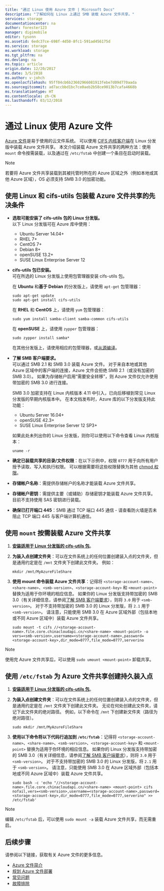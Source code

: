 ```yaml
---
title: "通过 Linux 使用 Azure 文件 | Microsoft Docs"
description: "了解如何在 Linux 上通过 SMB 装载 Azure 文件共享。"
services: storage
documentationcenter: na
author: forester123
manager: digimobile
editor: tysonn
ms.assetid: 6edc37ce-698f-4d50-8fc1-591ad456175d
ms.service: storage
ms.workload: storage
ms.tgt_pltfrm: na
ms.devlang: na
ms.topic: article
origin.date: 12/20/2017
ms.date: 3/5/2018
ms.author: v-johch
ms.openlocfilehash: 95ff04cb6b23602966081913febe7d09d770aada
ms.sourcegitcommit: ad7accbbd1bc7ce0aeb2b58ce9013b7cafa4668b
ms.translationtype: HT
ms.contentlocale: zh-CN
ms.lasthandoff: 03/12/2018
---
```

# <a name="use-azure-files-with-linux"></a>通过 Linux 使用 Azure 文件
[Azure 文件](storage-files-introduction.md)是易于使用的云文件系统。 可以使用 [CIFS 内核客户端](https://wiki.samba.org/index.php/LinuxCIFS)在 Linux 分发版中装载 Azure 文件共享。 本文介绍装载 Azure 文件共享的两种方法：使用 `mount` 命令按需装载，以及通过在 `/etc/fstab` 中创建一个条目在启动时装载。

> [!NOTE]  
> 若要将 Azure 文件共享装载到其被托管时所在的 Azure 区域之外（例如本地或其他 Azure 区域），OS 必须支持 SMB 3.0 的加密功能。

## <a name="prerequisites-for-mounting-an-azure-file-share-with-linux-and-the-cifs-utils-package"></a>使用 Linux 和 cifs-utils 包装载 Azure 文件共享的先决条件
* **选取可能安装了 cifs-utils 包的 Linux 分发版。**  
    以下 Linux 分发版可在 Azure 库中使用：

    * Ubuntu Server 14.04+
    * RHEL 7+
    * CentOS 7+
    * Debian 8+
    * openSUSE 13.2+
    * SUSE Linux Enterprise Server 12

* <a id="install-cifs-utils"></a>**cifs-utils 包已安装。**  
    可在所选的 Linux 分发版上使用包管理器安装 cifs-utils 包。 

    在 **Ubuntu** 和**基于 Debian** 的分发版上，请使用 `apt-get` 包管理器：

    ```
    sudo apt-get update
    sudo apt-get install cifs-utils
    ```

    在 **RHEL** 和 **CentOS** 上，请使用 `yum` 包管理器：

    ```
    sudo yum install samba-client samba-common cifs-utils
    ```

    在 **openSUSE** 上，请使用 `zypper` 包管理器：

    ```
    sudo zypper install samba*
    ```

    在其他分发版上，请使用相应的包管理器，或[从源编译](https://wiki.samba.org/index.php/LinuxCIFS_utils#Download)。

* <a id="smb-client-reqs"></a>**了解 SMB 客户端要求。**  
    可以通过 SMB 2.1 和 SMB 3.0 装载 Azure 文件。 对于来自本地或其他 Azure 区域中的客户端的连接，Azure 文件会拒绝 SMB 2.1（或没有加密的 SMB 3.0）。 如果为存储帐户启用“需要安全转移”，则 Azure 文件仅允许使用带加密的 SMB 3.0 进行连接。
    
    SMB 3.0 加密支持在 Linux 内核版本 4.11 中引入，已向后移植到常见 Linux 分发版的早期内核版本中。 在本文档发布时，Azure 库的以下分发版支持此功能：

    - Ubuntu Server 16.04+
    - openSUSE 42.3+
    - SUSE Linux Enterprise Server 12 SP3+
    
    如果此处未列出你的 Linux 分发版，则你可以使用以下命令查看 Linux 内核版本：

    ```
    uname -r
    ```

* **确定已装载共享的目录/文件权限**：在以下示例中，权限 `0777` 用于向所有用户授予读取、写入和执行权限。 可以根据需要将这些权限替换为其他 [chmod 权限](https://en.wikipedia.org/wiki/Chmod)。 

* **存储帐户名称**：需提供存储帐户的名称才能装载 Azure 文件共享。

* **存储帐户密钥**：需提供主要（或辅助）存储密钥才能装载 Azure 文件共享。 目前不支持使用 SAS 密钥进行装载。

* **确保已打开端口 445**：SMB 通过 TCP 端口 445 通信 - 请查看防火墙是否未阻止 TCP 端口 445 与客户端计算机通信。

## <a name="mount-the-azure-file-share-on-demand-with-mount"></a>使用 `mount` 按需装载 Azure 文件共享
1. **[安装适用于 Linux 分发版的 cifs-utils 包](#install-cifs-utils)**。

2. **为装入点创建文件夹**：可以在文件系统上的任何位置创建装入点的文件夹，但是通用约定是在 `/mnt` 文件夹下创建此文件夹。 例如：

    ```
    mkdir /mnt/MyAzureFileShare
    ```

3. **使用 mount 命令装载 Azure 文件共享**：记得将 `<storage-account-name>`、`<share-name>`、`<smb-version>`、`<storage-account-key>` 和 `<mount-point>` 替换为适用于你环境的相应信息。 如果你的 Linux 分发版支持带加密的 SMB 3.0（有关详细信息，请参阅[了解 SMB 客户端要求](#smb-client-reqs)），则将 `3.0` 用于 `<smb-version>`。 对于不支持带加密的 SMB 3.0 的 Linux 分发版，将 `2.1` 用于 `<smb-version>`。 请注意，只能使用 SMB 3.0 在 Azure 区域外部（包括本地或不同 Azure 区域中）装载 Azure 文件共享。 

    ```
    sudo mount -t cifs //<storage-account-name>.file.core.chinacloudapi.cn/<share-name> <mount-point> -o vers=<smb-version>,username=<storage-account-name>,password=<storage-account-key>,dir_mode=0777,file_mode=0777,serverino
    ```

> [!Note]  
> 使用完 Azure 文件共享后，可以使用 `sudo umount <mount-point>` 卸载共享。

## <a name="create-a-persistent-mount-point-for-the-azure-file-share-with-etcfstab"></a>使用 `/etc/fstab` 为 Azure 文件共享创建持久装入点
1. **[安装适用于 Linux 分发版的 cifs-utils 包](#install-cifs-utils)**。

2. **为装入点创建文件夹**：可以在文件系统上的任何位置创建装入点的文件夹，但是通用约定是在 `/mnt` 文件夹下创建此文件夹。 无论在何处创建此文件夹，请记下此文件夹的绝对路径。 例如，以下命令在 `/mnt` 下创建新文件夹（路径为绝对路径）。

    ```
    sudo mkdir /mnt/MyAzureFileShare
    ```

3. **使用以下命令将以下代码行追加到 `/etc/fstab`**：记得将 `<storage-account-name>`、`<share-name>`、`<smb-version>`、`<storage-account-key>` 和 `<mount-point>` 替换为适用于你环境的相应信息。 如果你的 Linux 分发版支持带加密的 SMB 3.0（有关详细信息，请参阅[了解 SMB 客户端要求](#smb-client-reqs)），则将 `3.0` 用于 `<smb-version>`。 对于不支持带加密的 SMB 3.0 的 Linux 分发版，将 `2.1` 用于 `<smb-version>`。 请注意，只能使用 SMB 3.0 在 Azure 区域外部（包括本地或不同 Azure 区域中）装载 Azure 文件共享。 

    ```
    sudo bash -c 'echo "//<storage-account-name>.file.core.chinacloudapi.cn/<share-name> <mount-point> cifs nofail,vers=<smb-version>,username=<storage-account-name>,password=<storage-account-key>,dir_mode=0777,file_mode=0777,serverino" >> /etc/fstab'
    ```

> [!Note]  
> 编辑 `/etc/fstab` 后，可以使用 `sudo mount -a` 装载 Azure 文件共享，而无需重启。

## <a name="next-steps"></a>后续步骤
请参阅以下链接，获取有关 Azure 文件的更多信息。
* [Azure 文件简介](storage-files-introduction.md)
* [规划 Azure 文件部署](storage-files-planning.md)
* [常见问题](storage-files-faq.md)
* [故障排除](storage-troubleshoot-linux-file-connection-problems.md)

<!--Update_Description: update "sudu mount" command-->